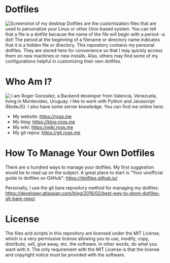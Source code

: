 #  Dotfiles
![Screenshot of my desktop](https://git.rogs.me/me/dotfiles/raw/branch/master/.screenshots/image1.png) 
Dotfiles are the customization files that are used to personalize your Linux or other Unix-based system.  You can tell that a file is a dotfile because the name of the file will begin with a period--a dot!  The period at the beginning of a filename or directory name indicates that it is a hidden file or directory.  This repository contains my personal dotfiles.  They are stored here for convenience so that I may quickly access them on new machines or new installs.  Also, others may find some of my configurations helpful in customizing their own dotfiles.  

# Who Am I?
<img align="left" border="0" padding="4" src="https://git.rogs.me/me/dotfiles/raw/branch/master/.me-small.png">

I am Roger Gonzalez, a Backend developer from Valencia, Venezuela, living in Montevideo, Uruguay. 
I like to work with Python and Javascript (NodeJS). I also have some server knowledge.
You can find me online here: 
- My website: https://rogs.me
- My blog: https://blog.rogs.me
- My wiki: https://wiki.rogs.me
- My git repos: https://git.rogs.me

# How To Manage Your Own Dotfiles

There are a hundred ways to manage your dotfiles.  My first suggestion would be to read up on the subject.  A great place to start is "Your unofficial guide to dotfiles on GitHub": https://dotfiles.github.io/

Personally, I use the git bare repository method for managing my dotfiles: https://developer.atlassian.com/blog/2016/02/best-way-to-store-dotfiles-git-bare-repo/

# License

The files and scripts in this repository are licensed under the MIT License, which is a very permissive license allowing you to use, modify, copy, distribute, sell, give away, etc. the software.  In other words, do what you want with it.  The  only requirement with the MIT License is that the license and copyright notice must be provided with the software.
